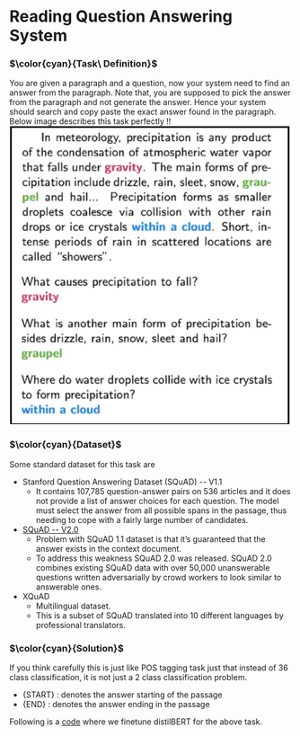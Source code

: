 # Reading Question Answering System

### $\color{cyan}{Task\ Definition}$
You are given a paragraph and a question, now your system need to find an answer from the paragraph. Note that, you are supposed to pick the answer from the paragraph and not generate the answer. Hence your system should search and copy paste the exact answer found in the paragraph. Below image describes this task perfectly !!
<img width=500 src="https://github.com/khetansarvesh/NLP/blob/main/unitask_downstream_nlp/imgs/reading_qa_task.png">


### $\color{cyan}{Dataset}$
Some standard dataset for this task are 
- Stanford Question Answering Dataset (SQuAD) -- V1.1
    - It contains 107,785 question-answer pairs on 536 articles and it does not provide a list of answer choices for each question. The model must select the answer from all possible spans in the passage, thus needing to cope with a fairly large number of candidates.
- [SQuAD -- V2.0](https://rajpurkar.github.io/SQuAD-explorer/)
    - Problem with SQuAD 1.1 dataset is that it’s guaranteed that the answer exists in the context document.
    - To address this weakness SQuAD 2.0 was released. SQuAD 2.0 combines existing SQuAD data with over 50,000 unanswerable questions written adversarially by crowd workers to look similar to answerable ones.
- XQuAD
    - Multilingual dataset.
    - This is a subset of SQuAD translated into 10 different languages by professional translators.





### $\color{cyan}{Solution}$
If you think carefully this is just like POS tagging task just that instead of 36 class classification, it is not just a 2 class classification problem.
- {START} : denotes the answer starting of the passage
- {END} : denotes the answer ending in the passage

Following is a [code](https://github.com/khetansarvesh/NLP/blob/main/unitask_downstream_nlp/Word-Level-Classification/Reading_QA.ipynb) where we finetune distilBERT for the above task.
